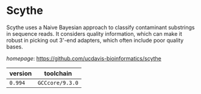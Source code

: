# Scythe

Scythe uses a Naive Bayesian approach to classify contaminant substrings in  sequence reads. It considers quality information, which can make it robust in  picking out 3'-end adapters, which often include poor quality bases.

*homepage*: <https://github.com/ucdavis-bioinformatics/scythe>

version | toolchain
--------|----------
``0.994`` | ``GCCcore/9.3.0``

